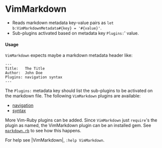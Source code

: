 # VimMarkdown

* Reads markdown metadata key-value pairs as `let b:VimMarkdownMetadata#{key} = '#{value}'`.
* Sub-plugins activated based on metadata key `Plugins:`' value.

#### Usage

`VimMarkdown` expects maybe a markdown metadata header like:

    ---
    Title:   The Title  
    Author:  John Doe  
    Plugins: navigation syntax  
    ---

The `Plugins:` metadata key should list the sub-plugins to be activated on the markdown file.
The following `VimMarkdown` plugins are available:

* [navigation](NAVIGATION.md)
* [syntax](SYNTAX.md)

More Vim-Ruby plugins can be added.
Since `VimMarkdown` just `require`'s the plugin as named,
the VimMarkdown plugin can be an installed gem.
See [`markdown.rb`](lib/vim-markdown.rb?self.plugins) to see how this happens.

For help see |VimMarkdown|, `:help VimMarkdown`.
